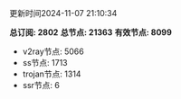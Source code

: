 更新时间2024-11-07 21:10:34

**总订阅: 2802**
**总节点: 21363**
**有效节点: 8099**
- v2ray节点: 5066
- ss节点: 1713
- trojan节点: 1314
- ssr节点: 6
